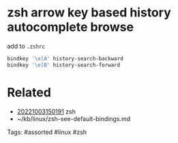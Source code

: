 # zsh arrow key based history autocomplete browse
add to `.zshrc`
```bash
bindkey '\e[A' history-search-backward
bindkey '\e[B' history-search-forward
```

# Related
- [20221003150191](/zet/20221003150191/README.md) zsh
- ~/kb/linux/zsh-see-default-bindings.md

Tags:
    #assorted #linux #zsh
